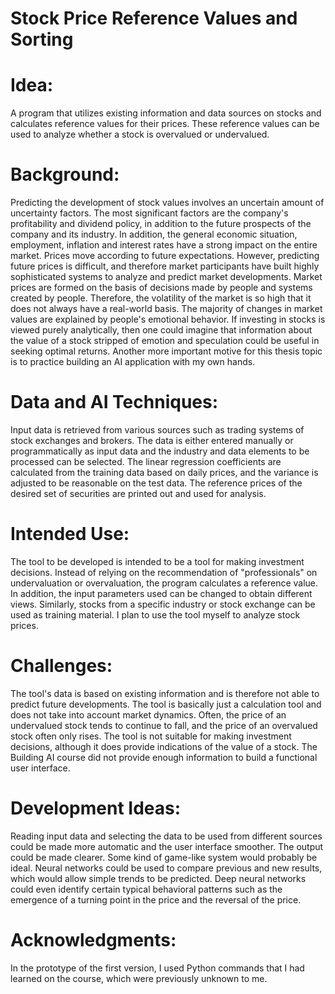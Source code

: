 # Stock Price Reference Values and Sorting

# Idea:
A program that utilizes existing information and data sources on stocks and calculates reference values for their prices. These reference values can be used to analyze whether a stock is overvalued or undervalued.

# Background:
Predicting the development of stock values involves an uncertain amount of uncertainty factors. The most significant factors are the company's profitability and dividend policy, in addition to the future prospects of the company and its industry. In addition, the general economic situation, employment, inflation and interest rates have a strong impact on the entire market. Prices move according to future expectations. However, predicting future prices is difficult, and therefore market participants have built highly sophisticated systems to analyze and predict market developments. Market prices are formed on the basis of decisions made by people and systems created by people. Therefore, the volatility of the market is so high that it does not always have a real-world basis. The majority of changes in market values are explained by people's emotional behavior.
If investing in stocks is viewed purely analytically, then one could imagine that information about the value of a stock stripped of emotion and speculation could be useful in seeking optimal returns.
Another more important motive for this thesis topic is to practice building an AI application with my own hands.

# Data and AI Techniques:
Input data is retrieved from various sources such as trading systems of stock exchanges and brokers. The data is either entered manually or programmatically as input data and the industry and data elements to be processed can be selected. The linear regression coefficients are calculated from the training data based on daily prices, and the variance is adjusted to be reasonable on the test data. The reference prices of the desired set of securities are printed out and used for analysis.

# Intended Use:
The tool to be developed is intended to be a tool for making investment decisions. Instead of relying on the recommendation of "professionals" on undervaluation or overvaluation, the program calculates a reference value. In addition, the input parameters used can be changed to obtain different views. Similarly, stocks from a specific industry or stock exchange can be used as training material.
I plan to use the tool myself to analyze stock prices.

# Challenges:
The tool's data is based on existing information and is therefore not able to predict future developments. The tool is basically just a calculation tool and does not take into account market dynamics. Often, the price of an undervalued stock tends to continue to fall, and the price of an overvalued stock often only rises. The tool is not suitable for making investment decisions, although it does provide indications of the value of a stock.
The Building AI course did not provide enough information to build a functional user interface.

# Development Ideas:
Reading input data and selecting the data to be used from different sources could be made more automatic and the user interface smoother. The output could be made clearer. Some kind of game-like system would probably be ideal.
Neural networks could be used to compare previous and new results, which would allow simple trends to be predicted. Deep neural networks could even identify certain typical behavioral patterns such as the emergence of a turning point in the price and the reversal of the price.

# Acknowledgments:
In the prototype of the first version, I used Python commands that I had learned on the course, which were previously unknown to me.


